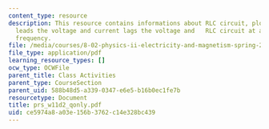 ```yaml
---
content_type: resource
description: This resource contains informations about RLC circuit, plot on current
  leads the voltage and current lags the voltage and   RLC circuit at a given driving
  frequency.
file: /media/courses/8-02-physics-ii-electricity-and-magnetism-spring-2007/ce5974a8a03e156b3762c14e328bc439_prs_w11d2_qonly.pdf
file_type: application/pdf
learning_resource_types: []
ocw_type: OCWFile
parent_title: Class Activities
parent_type: CourseSection
parent_uid: 588b48d5-a339-0347-e6e5-b16b0ec1fe7b
resourcetype: Document
title: prs_w11d2_qonly.pdf
uid: ce5974a8-a03e-156b-3762-c14e328bc439
---
```

